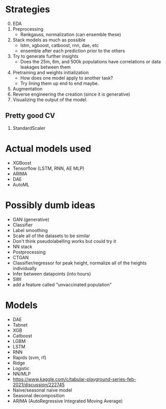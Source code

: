 # Strategies

0. EDA
1. Preprocessing
    - Rankgauss, normalization (can ensemble these)
2. Stack models as much as possible
    - lstm, xgboost, catboost, rnn, dae, etc
    - ensemble after each prediction prior to the others
3. Try to generate further insights
    - Does the 25m, 6m, and 500k populations have correlations or data leakages between them
4. Pretraining and weights initialization
    - How does one model apply to another task?
    - Try lining them up end to end maybe.
5. Augmentation
6. Reverse engineering the creation (since it is generative)
7. Visualizing the output of the model.

## Pretty good CV
1. StandardScaler 

# Actual models used
- XGBoost
- Tensorflow (LSTM, RNN, AE MLP)
- ARIMA
- DAE
- AutoML

# Possibly dumb ideas
- GAN (generative)
- Classifier
- Label smoothing
- Scale all of the datasets to be similar
- Don't think pseudolabelling works but could try it
- NN stack
- Postprocessing
- CTGAN
- Classifier/regressor for peak height, normalize all of the heights individually
- Infer between datapoints (into hours)
- SWI
- add a feature called "unvaccinated population"

# Models
- DAE
- Tabnet
- XGB
- Catboost
- LGBM
- LSTM
- RNN
- Rapids (svm, rf)
- Ridge
- Logistic
- NN/MLP
- https://www.kaggle.com/c/tabular-playground-series-feb-2021/discussion/222745
- Naive/seasonal naive model
- Seasonal decomposition
- ARIMA (AutoRegressive Integrated Moving Average)

